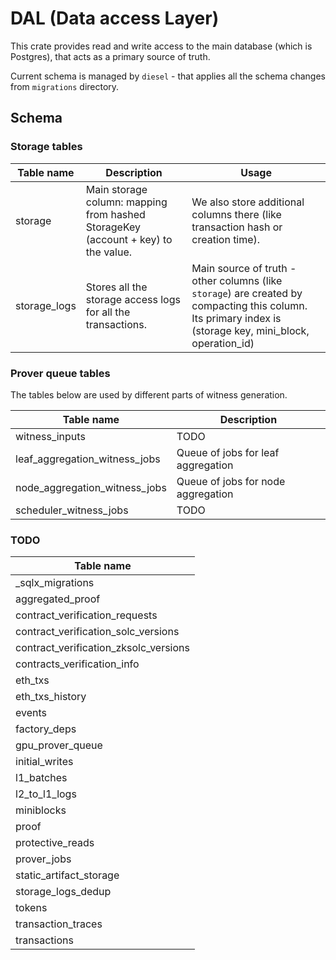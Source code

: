 # DAL (Data access Layer)

This crate provides read and write access to the main database (which is Postgres), that acts as a primary source of
truth.

Current schema is managed by `diesel` - that applies all the schema changes from `migrations` directory.

## Schema

### Storage tables

| Table name   | Description                                                                       | Usage                                                                                                                                                     |
| ------------ | --------------------------------------------------------------------------------- | --------------------------------------------------------------------------------------------------------------------------------------------------------- |
| storage      | Main storage column: mapping from hashed StorageKey (account + key) to the value. | We also store additional columns there (like transaction hash or creation time).                                                                          |
| storage_logs | Stores all the storage access logs for all the transactions.                      | Main source of truth - other columns (like `storage`) are created by compacting this column. Its primary index is (storage key, mini_block, operation_id) |

### Prover queue tables

The tables below are used by different parts of witness generation.

| Table name                    | Description                        |
| ----------------------------- | ---------------------------------- |
| witness_inputs                | TODO                               |
| leaf_aggregation_witness_jobs | Queue of jobs for leaf aggregation |
| node_aggregation_witness_jobs | Queue of jobs for node aggregation |
| scheduler_witness_jobs        | TODO                               |

### TODO

| Table name                            |
| ------------------------------------- |
| \_sqlx_migrations                     |
| aggregated_proof                      |
| contract_verification_requests        |
| contract_verification_solc_versions   |
| contract_verification_zksolc_versions |
| contracts_verification_info           |
| eth_txs                               |
| eth_txs_history                       |
| events                                |
| factory_deps                          |
| gpu_prover_queue                      |
| initial_writes                        |
| l1_batches                            |
| l2_to_l1_logs                         |
| miniblocks                            |
| proof                                 |
| protective_reads                      |
| prover_jobs                           |
| static_artifact_storage               |
| storage_logs_dedup                    |
| tokens                                |
| transaction_traces                    |
| transactions                          |
